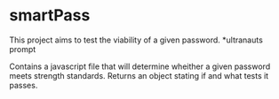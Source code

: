 # smartPass
This project aims to test the viability of a given password. *ultranauts prompt

Contains a javascript file that will determine wheither a given password meets strength standards. Returns an object stating if and what tests it passes.